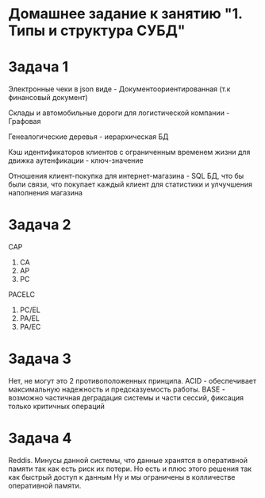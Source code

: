 # Домашнее задание к занятию "1. Типы и структура СУБД"

# Задача 1

Электронные чеки в json виде - Документоориентированная (т.к финансовый документ)

Склады и автомобильные дороги для логистической компании - Графовая

Генеалогические деревья - иерархическая БД

Кэш идентификаторов клиентов с ограниченным временем жизни для движка аутенфикации - ключ-значение 

Отношения клиент-покупка для интернет-магазина - SQL БД, что бы были связи, что покупает каждый клиент для статистики и улчучшения наполнения магазина


# Задача 2

CAP

1) CA 
2) AP
3) PC

PACELC

1) PC/EL
2) PA/EL
3) PA/EC

# Задача 3

Нет, не могут это 2 противоположенных принципа. ACID - обеспечивает максимальную надежность и предсказуемость работы. 
BASE -  возможно частичная деградация системы и части сессий, фиксация только критичных операций

# Задача 4

Reddis. Минусы данной системы, что данные хранятся в оперативной памяти так как есть риск их потери. Но есть и плюс этого решения так как быстрый доступ к данным
Ну и мы ограничены в колличестве оперативной памяти.
